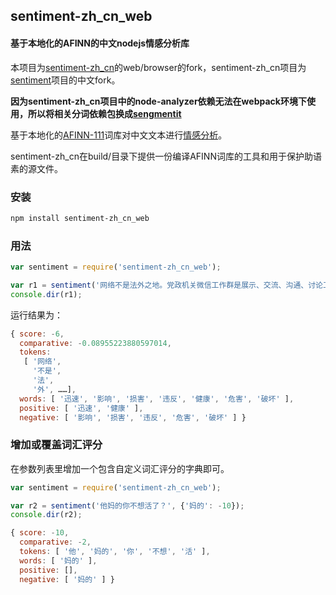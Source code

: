 ## sentiment-zh_cn_web
#### 基于本地化的AFINN的中文nodejs情感分析库

本项目为[sentiment-zh_cn](https://github.com/omegacoleman/sentiment-zh_cn)的web/browser的fork，sentiment-zh_cn项目为[sentiment](https://github.com/thisandagain/sentiment/)项目的中文fork。

**因为sentiment-zh_cn项目中的node-analyzer依赖无法在webpack环境下使用，所以将相关分词依赖包换成[sengmentit](https://github.com/linonetwo/segmentit)**

基于本地化的[AFINN-111](http://www2.imm.dtu.dk/pubdb/views/publication_details.php?id=6010)词库对中文文本进行[情感分析](http://en.wikipedia.org/wiki/Sentiment_analysis)。

sentiment-zh_cn在build/目录下提供一份编译AFINN词库的工具和用于保护助语素的源文件。

### 安装
```bash
npm install sentiment-zh_cn_web
```

### 用法
```javascript
var sentiment = require('sentiment-zh_cn_web');

var r1 = sentiment('网络不是法外之地。党政机关微信工作群是展示、交流、沟通、讨论工作的平台，属于“公共场所”，党员领导干部是公众人物，一言一行都代表着党和政府的形象。在微信群转发淫秽图片，既破坏了网络环境，危害他人身心健康，又违反了工作纪律、生活纪律，损害了党和政府形象，造成不良影响，必然要受到党纪处理。随即，当地纪委也迅速介入了调查。');
console.dir(r1);
```

运行结果为：

```javascript
{ score: -6,
  comparative: -0.08955223880597014,
  tokens:
   [ '网络',
     '不是',
     '法',
     '外', ……],
  words: [ '迅速', '影响', '损害', '违反', '健康', '危害', '破坏' ],
  positive: [ '迅速', '健康' ],
  negative: [ '影响', '损害', '违反', '危害', '破坏' ] }
```

### 增加或覆盖词汇评分
在参数列表里增加一个包含自定义词汇评分的字典即可。

```javascript
var sentiment = require('sentiment-zh_cn_web');

var r2 = sentiment('他妈的你不想活了？', {'妈的': -10});
console.dir(r2);
```

```javascript
{ score: -10,
  comparative: -2,
  tokens: [ '他', '妈的', '你', '不想', '活' ],
  words: [ '妈的' ],
  positive: [],
  negative: [ '妈的' ] }
```